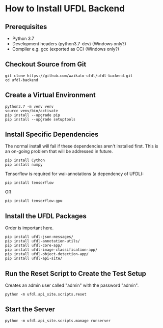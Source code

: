 # How to Install UFDL Backend

## Prerequisites

* Python 3.7
* Development headers (python3.7-dev) (Windows only?)
* Compiler e.g. gcc (exported as CC) (Windows only?)

## Checkout Source from Git

```
git clone https://github.com/waikato-ufdl/ufdl-backend.git
cd ufdl-backend
```

## Create a Virtual Environment

```
python3.7 -m venv venv
source venv/bin/activate
pip install --upgrade pip
pip install --upgrade setuptools
```

## Install Specific Dependencies

The normal install will fail if these dependencies aren't installed first. This
is an on-going problem that will be addressed in future.

```
pip install Cython
pip install numpy
```

Tensorflow is required for wai-annotations (a dependency of UFDL):

```
pip install tensorflow
```
OR
```
pip install tensorflow-gpu
```

## Install the UFDL Packages

Order is important here.

```
pip install ufdl-json-messages/
pip install ufdl-annotation-utils/
pip install ufdl-core-app/
pip install ufdl-image-classification-app/
pip install ufdl-object-detection-app/
pip install ufdl-api-site/
```

## Run the Reset Script to Create the Test Setup

Creates an admin user called "admin" with the password "admin".

```
python -m ufdl.api_site.scripts.reset
```

## Start the Server

```
python -m ufdl.api_site.scripts.manage runserver
```
